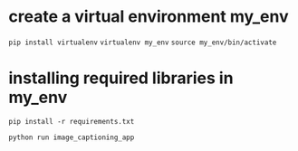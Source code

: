 # create a virtual environment my_env
`pip install virtualenv`
`virtualenv my_env`
`source my_env/bin/activate`

# installing required libraries in my_env
`pip install -r requirements.txt`

`python run image_captioning_app`